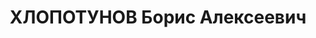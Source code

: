 ---
title: ХЛОПОТУНОВ Борис Алексеевич
description: 'Род. 1898 г., Саратов, до ареста отозван в УНКС РККА в Москве, б.нач.4
  отдела штаба КОВО, интендант 1 ранга. Приговор: - ВМН'
---